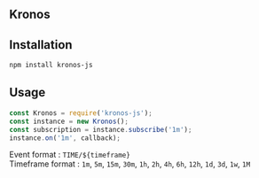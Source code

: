 ## Kronos


## Installation

```bash
npm install kronos-js
```


## Usage

```javascript
const Kronos = require('kronos-js');
const instance = new Kronos();
const subscription = instance.subscribe('1m');
instance.on('1m', callback);
```

Event format : `TIME/${timeframe}`  
Timeframe format : `1m`, `5m`, `15m`, `30m`, `1h`, `2h`, `4h`, `6h`, `12h`, `1d`, `3d`, `1w`, `1M`
